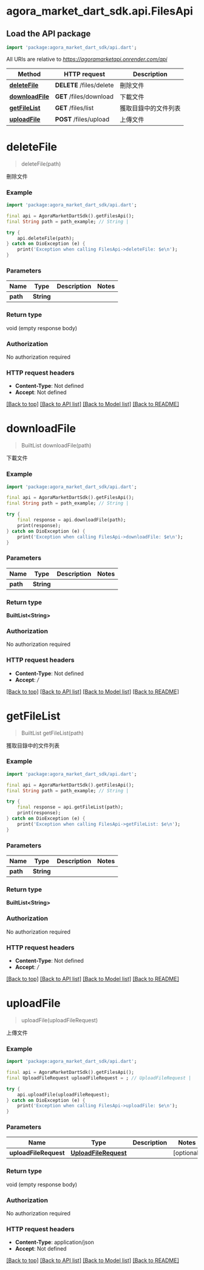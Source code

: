 # agora_market_dart_sdk.api.FilesApi

## Load the API package
```dart
import 'package:agora_market_dart_sdk/api.dart';
```

All URIs are relative to *https://agoramarketapi.onrender.com/api*

Method | HTTP request | Description
------------- | ------------- | -------------
[**deleteFile**](FilesApi.md#deletefile) | **DELETE** /files/delete | 刪除文件
[**downloadFile**](FilesApi.md#downloadfile) | **GET** /files/download | 下載文件
[**getFileList**](FilesApi.md#getfilelist) | **GET** /files/list | 獲取目錄中的文件列表
[**uploadFile**](FilesApi.md#uploadfile) | **POST** /files/upload | 上傳文件


# **deleteFile**
> deleteFile(path)

刪除文件

### Example
```dart
import 'package:agora_market_dart_sdk/api.dart';

final api = AgoraMarketDartSdk().getFilesApi();
final String path = path_example; // String | 

try {
    api.deleteFile(path);
} catch on DioException (e) {
    print('Exception when calling FilesApi->deleteFile: $e\n');
}
```

### Parameters

Name | Type | Description  | Notes
------------- | ------------- | ------------- | -------------
 **path** | **String**|  | 

### Return type

void (empty response body)

### Authorization

No authorization required

### HTTP request headers

 - **Content-Type**: Not defined
 - **Accept**: Not defined

[[Back to top]](#) [[Back to API list]](../README.md#documentation-for-api-endpoints) [[Back to Model list]](../README.md#documentation-for-models) [[Back to README]](../README.md)

# **downloadFile**
> BuiltList<String> downloadFile(path)

下載文件

### Example
```dart
import 'package:agora_market_dart_sdk/api.dart';

final api = AgoraMarketDartSdk().getFilesApi();
final String path = path_example; // String | 

try {
    final response = api.downloadFile(path);
    print(response);
} catch on DioException (e) {
    print('Exception when calling FilesApi->downloadFile: $e\n');
}
```

### Parameters

Name | Type | Description  | Notes
------------- | ------------- | ------------- | -------------
 **path** | **String**|  | 

### Return type

**BuiltList&lt;String&gt;**

### Authorization

No authorization required

### HTTP request headers

 - **Content-Type**: Not defined
 - **Accept**: */*

[[Back to top]](#) [[Back to API list]](../README.md#documentation-for-api-endpoints) [[Back to Model list]](../README.md#documentation-for-models) [[Back to README]](../README.md)

# **getFileList**
> BuiltList<String> getFileList(path)

獲取目錄中的文件列表

### Example
```dart
import 'package:agora_market_dart_sdk/api.dart';

final api = AgoraMarketDartSdk().getFilesApi();
final String path = path_example; // String | 

try {
    final response = api.getFileList(path);
    print(response);
} catch on DioException (e) {
    print('Exception when calling FilesApi->getFileList: $e\n');
}
```

### Parameters

Name | Type | Description  | Notes
------------- | ------------- | ------------- | -------------
 **path** | **String**|  | 

### Return type

**BuiltList&lt;String&gt;**

### Authorization

No authorization required

### HTTP request headers

 - **Content-Type**: Not defined
 - **Accept**: */*

[[Back to top]](#) [[Back to API list]](../README.md#documentation-for-api-endpoints) [[Back to Model list]](../README.md#documentation-for-models) [[Back to README]](../README.md)

# **uploadFile**
> uploadFile(uploadFileRequest)

上傳文件

### Example
```dart
import 'package:agora_market_dart_sdk/api.dart';

final api = AgoraMarketDartSdk().getFilesApi();
final UploadFileRequest uploadFileRequest = ; // UploadFileRequest | 

try {
    api.uploadFile(uploadFileRequest);
} catch on DioException (e) {
    print('Exception when calling FilesApi->uploadFile: $e\n');
}
```

### Parameters

Name | Type | Description  | Notes
------------- | ------------- | ------------- | -------------
 **uploadFileRequest** | [**UploadFileRequest**](UploadFileRequest.md)|  | [optional] 

### Return type

void (empty response body)

### Authorization

No authorization required

### HTTP request headers

 - **Content-Type**: application/json
 - **Accept**: Not defined

[[Back to top]](#) [[Back to API list]](../README.md#documentation-for-api-endpoints) [[Back to Model list]](../README.md#documentation-for-models) [[Back to README]](../README.md)

